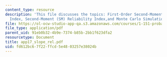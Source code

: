 ```yaml
---
content_type: resource
description: 'This file discusses the topics: First-Order Second-Moment (FOSM) Reliability
  Index, Second-Moment (SM) Reliability Index,and Monte Carlo Simulation.'
file: https://ol-ocw-studio-app-qa.s3.amazonaws.com/courses/1-151-probability-and-statistics-in-engineering-spring-2005/fd612bc67f22ffcd5e4803257e38024b_app17_slope_rel.pdf
file_type: application/pdf
parent_uid: 91eb0b32-4b9e-7374-b85b-2bb1f623dfa2
resourcetype: Document
title: app17_slope_rel.pdf
uid: fd612bc6-7f22-ffcd-5e48-03257e38024b
---
```

